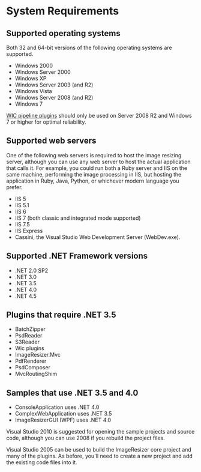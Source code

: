 # System Requirements

## Supported operating systems

Both 32 and 64-bit versions of the following operating systems are supported.

* Windows 2000
* Windows Server 2000
* Windows XP
* Windows Server 2003 (and R2)
* Windows Vista
* Windows Server 2008 (and R2)
* Windows 7

[WIC pipeline plugins](/plugins/wic) should only be used on Server 2008 R2 and Windows 7 or higher for optimal reliability.

## Supported web servers

One of the following web servers is required to host the image resizing server, although you can use any web server to host the actual application that calls it. For example, you could run both a Ruby server and IIS on the same machine, performing the image processing in IIS, but hosting the application in Ruby, Java, Python, or whichever modern language you prefer.
 
* IIS 5
* IIS 5.1
* IIS 6
* IIS 7 (both classic and integrated mode supported)
* IIS 7.5
* IIS Express
* Cassini, the Visual Studio Web Development Server (WebDev.exe).

## Supported .NET Framework versions

* .NET 2.0 SP2
* .NET 3.0
* .NET 3.5
* .NET 4.0
* .NET 4.5

## Plugins that require .NET 3.5

* BatchZipper
* PsdReader
* S3Reader
* Wic plugins
* ImageResizer.Mvc
* PdfRenderer
* PsdComposer
* MvcRoutingShim


## Samples that use .NET 3.5 and 4.0

* ConsoleApplication uses .NET 4.0
* ComplexWebApplication uses .NET 3.5
* ImageResizerGUI (WPF) uses .NET 4.0



Visual Studio 2010 is suggested for opening the sample projects and source code, although you can use 2008 if you rebuild the project files.

Visual Studio 2005 can be used to build the ImageResizer core project and many of the plugins. As before, you'll need to create a new project and add the existing code files into it.